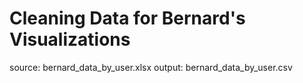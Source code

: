 # Cleaning Data for Bernard's Visualizations

source: bernard_data_by_user.xlsx
output: bernard_data_by_user.csv
